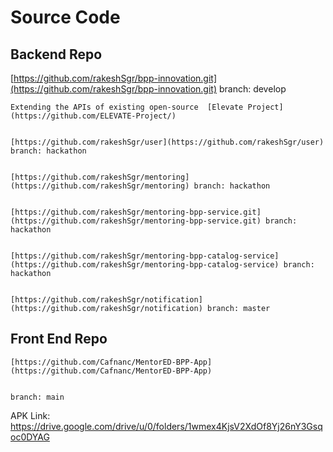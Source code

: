 # Source Code


## Backend Repo 

[https://github.com/rakeshSgr/bpp-innovation.git](https://github.com/rakeshSgr/bpp-innovation.git)  branch: develop

	

	Extending the APIs of existing open-source  [Elevate Project](https://github.com/ELEVATE-Project/)


    [https://github.com/rakeshSgr/user](https://github.com/rakeshSgr/user) branch: hackathon


    [https://github.com/rakeshSgr/mentoring](https://github.com/rakeshSgr/mentoring) branch: hackathon


    [https://github.com/rakeshSgr/mentoring-bpp-service.git](https://github.com/rakeshSgr/mentoring-bpp-service.git) branch: hackathon


    [https://github.com/rakeshSgr/mentoring-bpp-catalog-service](https://github.com/rakeshSgr/mentoring-bpp-catalog-service) branch: hackathon


    [https://github.com/rakeshSgr/notification](https://github.com/rakeshSgr/notification) branch: master


## Front End Repo


    [https://github.com/Cafnanc/MentorED-BPP-App](https://github.com/Cafnanc/MentorED-BPP-App)


    branch: main

APK Link: https://drive.google.com/drive/u/0/folders/1wmex4KjsV2XdOf8Yj26nY3Gsqoc0DYAG
